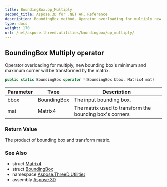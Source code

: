 ```yaml
---
title: BoundingBox.op_Multiply
second_title: Aspose.3D for .NET API Reference
description: BoundingBox method. Operator overloading for multiply new bounding boxs minimum and maximum corner will be transformed by the matrix
type: docs
weight: 170
url: /net/aspose.threed.utilities/boundingbox/op_multiply/
---
```

## BoundingBox Multiply operator

Operator overloading for multiply, new bounding box's minimum and maximum corner will be transformed by the matrix.

```csharp
public static BoundingBox operator *(BoundingBox bbox, Matrix4 mat)
```

| Parameter | Type | Description |
| --- | --- | --- |
| bbox | BoundingBox | The input bounding box. |
| mat | Matrix4 | The matrix used to transform the bounding box's corners |

### Return Value

The product of bounding box and transform matrix.

### See Also

* struct [Matrix4](../../matrix4/)
* struct [BoundingBox](../)
* namespace [Aspose.ThreeD.Utilities](../../../aspose.threed.utilities/)
* assembly [Aspose.3D](../../../)


